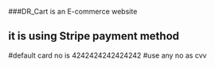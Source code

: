 ###DR_Cart is an E-commerce website
## it is using Stripe payment method
#default card no is 4242424242424242
#use any no as cvv
